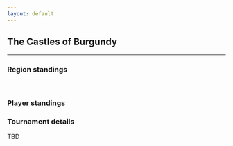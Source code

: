 ```yaml
---
layout: default
---
```


## The Castles of Burgundy

---

### Region standings

<p>&nbsp;</p>

### Player standings
<!---
<div>
	<img src="/wpoc/assets/images/ranking/TheCastlesofBurgundyRanking.png" style="display: block; margin-left: -10px; margin-bottom: 10px; margin-top: -10px"/>
</div>
<p>&nbsp;</p>
-->


### Tournament details
TBD


<p>&nbsp;</p>


>>

